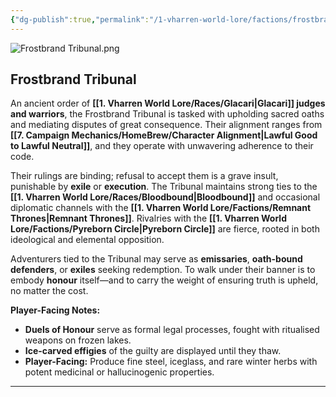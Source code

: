 ```yaml
---
{"dg-publish":true,"permalink":"/1-vharren-world-lore/factions/frostbrand-tribunal/"}
---
```



![Frostbrand Tribunal.png](/img/user/z.%20Assets/Frostbrand%20Tribunal.png)
## **Frostbrand Tribunal**

An ancient order of **[[1. Vharren World Lore/Races/Glacari\|Glacari]] judges and warriors**, the Frostbrand Tribunal is tasked with upholding sacred oaths and mediating disputes of great consequence. Their alignment ranges from **[[7. Campaign Mechanics/HomeBrew/Character Alignment\|Lawful Good to Lawful Neutral]]**, and they operate with unwavering adherence to their code.

Their rulings are binding; refusal to accept them is a grave insult, punishable by **exile** or **execution**. The Tribunal maintains strong ties to the **[[1. Vharren World Lore/Races/Bloodbound\|Bloodbound]]** and occasional diplomatic channels with the **[[1. Vharren World Lore/Factions/Remnant Thrones\|Remnant Thrones]]**. Rivalries with the **[[1. Vharren World Lore/Factions/Pyreborn Circle\|Pyreborn Circle]]** are fierce, rooted in both ideological and elemental opposition.

Adventurers tied to the Tribunal may serve as **emissaries**, **oath-bound defenders**, or **exiles** seeking redemption. To walk under their banner is to embody **honour** itself—and to carry the weight of ensuring truth is upheld, no matter the cost.

**Player-Facing Notes:**

- **Duels of Honour** serve as formal legal processes, fought with ritualised weapons on frozen lakes.
- **Ice-carved effigies** of the guilty are displayed until they thaw.
- **Player-Facing:** Produce fine steel, iceglass, and rare winter herbs with potent medicinal or hallucinogenic properties.



---
